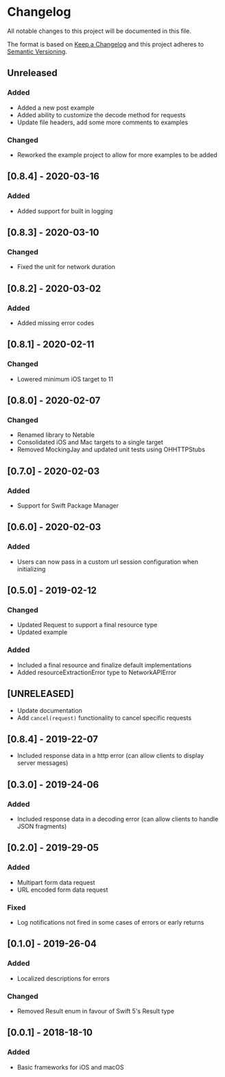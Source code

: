# Changelog
All notable changes to this project will be documented in this file.

The format is based on [Keep a Changelog](http://keepachangelog.com/en/1.0.0/)
and this project adheres to [Semantic Versioning](http://semver.org/spec/v2.0.0.html).

## Unreleased
### Added
- Added a new post example
- Added ability to customize the decode method for requests
- Update file headers, add some more comments to examples

### Changed
- Reworked the example project to allow for more examples to be added

## [0.8.4] - 2020-03-16
### Added
- Added support for built in logging

## [0.8.3] - 2020-03-10
### Changed
- Fixed the unit for network duration

## [0.8.2] - 2020-03-02
### Added
- Added missing error codes

## [0.8.1] - 2020-02-11
### Changed
- Lowered minimum iOS target to 11

## [0.8.0] - 2020-02-07
### Changed
- Renamed library to Netable
- Consolidated iOS and Mac targets to a single target
- Removed MockingJay and updated unit tests using OHHTTPStubs

## [0.7.0] - 2020-02-03
### Added
- Support for Swift Package Manager

## [0.6.0] - 2020-02-03
### Added
- Users can now pass in a custom url session configuration when initializing

## [0.5.0] - 2019-02-12
### Changed
- Updated Request to support a final resource type
- Updated example

### Added
- Included a final resource and finalize default implementations
- Added resourceExtractionError type to NetworkAPIError

## [UNRELEASED]
- Update documentation
- Add `cancel(request)` functionality to cancel specific requests

## [0.8.4] - 2019-22-07
- Included response data in a http error (can allow clients to display server messages)

## [0.3.0] - 2019-24-06
### Added
- Included response data in a decoding error (can allow clients to handle JSON fragments)

## [0.2.0] - 2019-29-05
### Added
- Multipart form data request
- URL encoded form data request

### Fixed
- Log notifications not fired in some cases of errors or early returns

## [0.1.0] - 2019-26-04
### Added
- Localized descriptions for errors

### Changed
- Removed Result enum in favour of Swift 5's Result type

## [0.0.1] - 2018-18-10
### Added
- Basic frameworks for iOS and macOS
